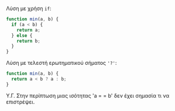 Λύση με χρήση `if`:

```js
function min(a, b) {
  if (a < b) {
    return a;
  } else {
    return b;
  }
}
```

Λύση με τελεστή ερωτηματικού σήματος `'?'`:

```js
function min(a, b) {
  return a < b ? a : b;
}
```

Υ.Γ. Στην περίπτωση μιας ισότητας 'a = = b' δεν έχει σημασία τι να επιστρέψει.